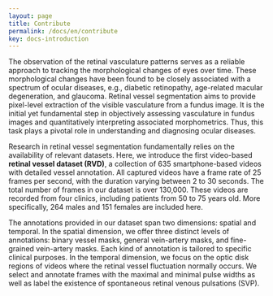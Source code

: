 ```yaml
---
layout: page
title: Contribute
permalink: /docs/en/contribute
key: docs-introduction
---
```





The observation of the retinal vasculature patterns serves as a reliable approach to tracking the morphological changes of eyes over time.
These morphological changes have been found to be closely associated with a spectrum of ocular diseases, e.g., diabetic retinopathy, age-related macular degeneration, and glaucoma. 
Retinal vessel segmentation aims to provide pixel-level extraction of the visible vasculature from a fundus image. 
It is the initial yet fundamental step in objectively assessing vasculature in fundus images and quantitatively interpreting associated morphometrics.
Thus, this task plays a pivotal role in understanding and diagnosing ocular diseases.

 

Research in retinal vessel segmentation fundamentally relies on the availability of relevant datasets. 
Here, we introduce the first video-based **retinal vessel dataset (RVD)**, a collection of 635 smartphone-based videos with detailed vessel annotation. 
All captured videos have a frame rate of 25 frames per second, with the duration varying between 2 to 30 seconds.
The total number of frames in our dataset is over 130,000. These videos are recorded from four clinics, including patients from 50 to 75 years old. More specifically, 264 males and 151 females are included here.

 

The annotations provided in our dataset span two dimensions: spatial and temporal. 
In the spatial dimension, we offer three distinct levels of annotations: binary vessel masks, general vein-artery masks, and fine-grained vein-artery masks. 
Each kind of annotation is tailored to specific clinical purposes. 
In the temporal dimension, we focus on the optic disk regions of videos where the retinal vessel fluctuation normally occurs.
We select and annotate frames with the maximal and minimal pulse widths as well as label the existence of spontaneous retinal venous pulsations (SVP).